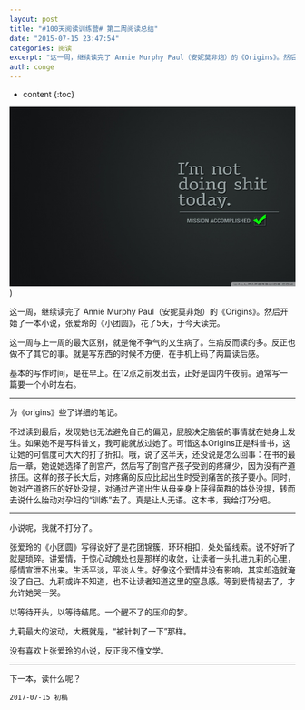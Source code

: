 ```yaml
---
layout: post
title: "#100天阅读训练营# 第二周阅读总结"
date: "2015-07-15 23:47:54"
categories: 阅读
excerpt: "这一周，继续读完了 Annie Murphy Paul（安妮莫非炮）的《Origins》。然后开始了一本小说，张爱玲的《小团圆》，花了5天，于今..."
auth: conge
---
```

* content
{:toc}

![](/assets/images/阅读/118382-a5543b0305a2f812.jpg))

这一周，继续读完了 Annie Murphy Paul（安妮莫非炮）的《Origins》。然后开始了一本小说，张爱玲的《小团圆》，花了5天，于今天读完。

这一周与上一周的最大区别，就是俺不争气的又生病了。生病反而读的多。反正也做不了其它的事。就是写东西的时候不方便，在手机上码了两篇读后感。

基本的写作时间，是在早上。在12点之前发出去，正好是国内午夜前。通常写一篇要一个小时左右。

----

为《origins》些了详细的笔记。

不过读到最后，发现她也无法避免自己的偏见，屁股决定脑袋的事情就在她身上发生。如果她不是写科普文，我可能就放过她了。可惜这本Origins正是科普书，这让她的可信度可大大的打了折扣。哦，说了这半天，还没说是怎么回事：在书的最后一章，她说她选择了剖宫产，然后写了剖宫产孩子受到的疼痛少，因为没有产道挤压。这样的孩子长大后，对疼痛的反应比起出生时受到痛苦的孩子要小。同时，她对产道挤压的好处没提，对通过产道出生从母亲身上获得菌群的益处没提，转而去说什么胎动对孕妇的“训练”去了。真是让人无语。这本书，我给打7分吧。

----

小说呢，我就不打分了。

张爱玲的《小团圆》写得说好了是花团锦簇，环环相扣，处处留线索。说不好听了就是琐碎。讲爱情，于惊心动魄处也是那样的收敛，让读者一头扎进九莉的心里，感情宣泄不出来。生活平淡，平淡人生。好像这个爱情并没有影响，其实却造就淹没了自己。九莉或许不知道，也不让读者知道这里的窒息感。等到爱情褪去了，才允许她哭一哭。

以等待开头，以等待结尾。一个醒不了的压抑的梦。

九莉最大的波动，大概就是，“被针刺了一下”那样。

没有喜欢上张爱玲的小说，反正我不懂文学。

---

下一本，读什么呢？

```
2017-07-15 初稿
```
